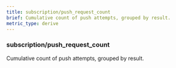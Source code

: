 ```yaml
---
title: subscription/push_request_count
brief: Cumulative count of push attempts, grouped by result.
metric_type: derive
---
```

### subscription/push_request_count

Cumulative count of push attempts, grouped by result.